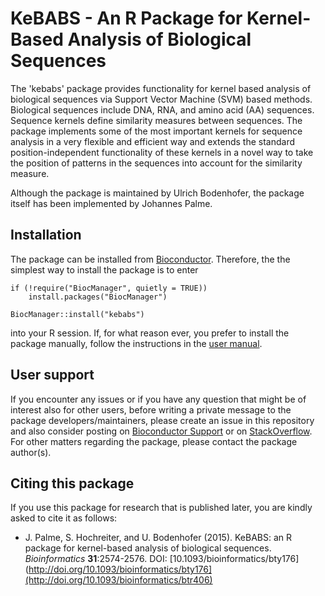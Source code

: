 # KeBABS - An R Package for Kernel-Based Analysis of Biological Sequences
The 'kebabs' package provides functionality for kernel based analysis of biological sequences via Support Vector Machine (SVM) based methods. Biological sequences include DNA, RNA, and amino acid (AA) sequences. Sequence kernels define similarity measures between sequences. The package implements some of the most important kernels for sequence analysis in a very flexible and efficient way and extends the standard position-independent functionality of these kernels in a novel way to take the position of patterns in the sequences into account for the similarity measure.

Although the package is maintained by Ulrich Bodenhofer, the package itself
has been implemented by Johannes Palme.

## Installation

The package can be installed from
[Bioconductor](https://bioconductor.org/). Therefore, the the simplest way to install the package is to enter
```
if (!require("BiocManager", quietly = TRUE))
    install.packages("BiocManager")

BiocManager::install("kebabs")
```
into your R session. If, for what reason ever, you prefer to install the package manually, follow the instructions in the [user manual](https://bioconductor.org/packages/release/bioc/vignettes/kebabs/inst/doc/kebabs.pdf).

## User support

If you encounter any issues or if you have any question that might be of interest also for other users, before writing a private message to the package developers/maintainers, please create an issue in this repository and also consider posting on [Bioconductor Support](https://support.bioconductor.org/) or on [StackOverflow](https://stackoverflow.com/). For other matters regarding the package, please contact the package author(s).

## Citing this package

If you use this package for research that is published later, you are kindly asked to cite it as follows:

- J. Palme, S. Hochreiter, and U. Bodenhofer (2015). KeBABS: an R package for kernel-based analysis of biological sequences. *Bioinformatics* **31**:2574-2576. DOI: [10.1093/bioinformatics/bty176](http://doi.org/10.1093/bioinformatics/bty176](http://doi.org/10.1093/bioinformatics/btr406)